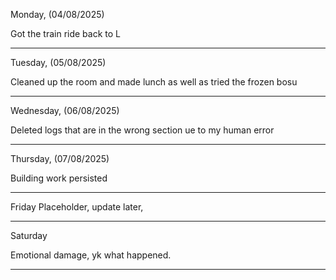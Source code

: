 Monday, (04/08/2025)

Got the train ride back to L

-----------------------------------------------------------------------------------------------------------------------------------------------------------------------------
Tuesday, (05/08/2025)  

 Cleaned up the room and made lunch as well as tried the frozen bosu

-----------------------------------------------------------------------------------------------------------------------------------------------------------------------------
Wednesday, (06/08/2025)  

Deleted logs that are in the wrong section ue to my human error

-----------------------------------------------------------------------------------------------------------------------------------------------------------------------------
Thursday, (07/08/2025)  

Building work persisted 

-----------------------------------------------------------------------------------------------------------------------------------------------------------------------------
Friday
Placeholder, update later,

-----------------------------------------------------------------------------------------------------------------------------------------------------------------------------
Saturday

Emotional damage, yk what happened.

-----------------------------------------------------------------------------------------------------------------------------------------------------------------------------
